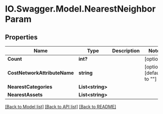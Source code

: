 # IO.Swagger.Model.NearestNeighborParam
## Properties

Name | Type | Description | Notes
------------ | ------------- | ------------- | -------------
**Count** | **int?** |  | [optional] 
**CostNetworkAttributeName** | **string** |  | [optional] [default to ""]
**NearestCategories** | **List&lt;string&gt;** |  | 
**NearestAssets** | **List&lt;string&gt;** |  | 

[[Back to Model list]](../README.md#documentation-for-models) [[Back to API list]](../README.md#documentation-for-api-endpoints) [[Back to README]](../README.md)

